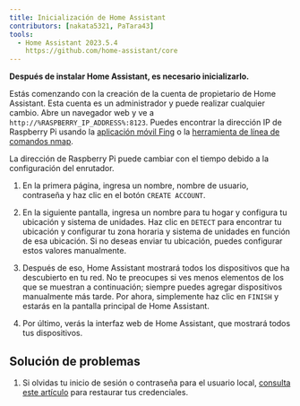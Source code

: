 ```yaml
---
title: Inicialización de Home Assistant
contributors: [nakata5321, PaTara43]
tools:
  - Home Assistant 2023.5.4
    https://github.com/home-assistant/core
---
```


**Después de instalar Home Assistant, es necesario inicializarlo.**

<robo-wiki-picture src="home-assistant/ha_init.png" />

Estás comenzando con la creación de la cuenta de propietario de Home Assistant. Esta cuenta es un administrador y puede realizar cualquier cambio. Abre un navegador web y ve a `http://%RASPBERRY_IP_ADDRESS%:8123`. Puedes encontrar la dirección IP de Raspberry Pi usando la [aplicación móvil Fing](https://www.fing.com/products) o la [herramienta de línea de comandos nmap](https://vitux.com/find-devices-connected-to-your-network-with-nmap/).

<robo-wiki-note type="note">La dirección de Raspberry Pi puede cambiar con el tiempo debido a la configuración del enrutador.</robo-wiki-note>

<robo-wiki-video autoplay loop controls :videos="[{src: 'https://cloudflare-ipfs.com/ipfs/QmYd1Mh2VHVyF3WgvFsN3NFkozXscnCVmEV2YG86UKtK3C', type:'mp4'}]" />

1. En la primera página, ingresa un nombre, nombre de usuario, contraseña y haz clic en el botón `CREATE ACCOUNT`.

2. En la siguiente pantalla, ingresa un nombre para tu hogar y configura tu ubicación y sistema de unidades. Haz clic en `DETECT` para encontrar tu ubicación y configurar tu zona horaria y sistema de unidades en función de esa ubicación. Si no deseas enviar tu ubicación, puedes configurar estos valores manualmente.

3. Después de eso, Home Assistant mostrará todos los dispositivos que ha descubierto en tu red. No te preocupes si ves menos elementos de los que se muestran a continuación; siempre puedes agregar dispositivos manualmente más tarde. Por ahora, simplemente haz clic en `FINISH` y estarás en la pantalla principal de Home Assistant.

4. Por último, verás la interfaz web de Home Assistant, que mostrará todos tus dispositivos. 


## Solución de problemas

1. Si olvidas tu inicio de sesión o contraseña para el usuario local, [consulta este artículo](https://www.home-assistant.io/docs/locked_out/) para restaurar tus credenciales.
